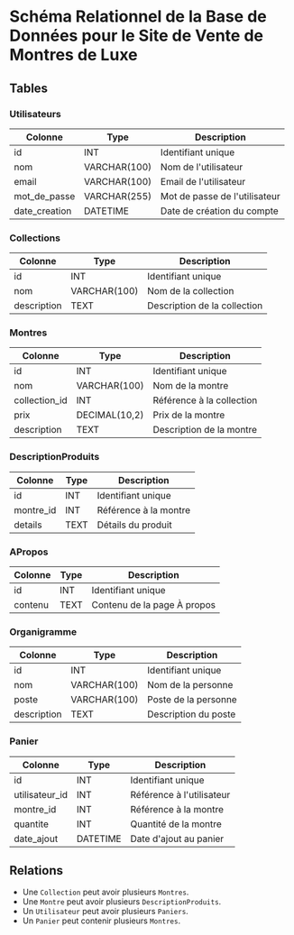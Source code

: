 # Schéma Relationnel de la Base de Données pour le Site de Vente de Montres de Luxe

## Tables

### Utilisateurs
| Colonne       | Type         | Description                |
|---------------|--------------|----------------------------|
| id            | INT          | Identifiant unique         |
| nom           | VARCHAR(100) | Nom de l'utilisateur       |
| email         | VARCHAR(100) | Email de l'utilisateur     |
| mot_de_passe  | VARCHAR(255) | Mot de passe de l'utilisateur |
| date_creation | DATETIME     | Date de création du compte |

### Collections
| Colonne       | Type         | Description                |
|---------------|--------------|----------------------------|
| id            | INT          | Identifiant unique         |
| nom           | VARCHAR(100) | Nom de la collection       |
| description   | TEXT         | Description de la collection |

### Montres
| Colonne       | Type         | Description                |
|---------------|--------------|----------------------------|
| id            | INT          | Identifiant unique         |
| nom           | VARCHAR(100) | Nom de la montre           |
| collection_id | INT          | Référence à la collection  |
| prix          | DECIMAL(10,2)| Prix de la montre          |
| description   | TEXT         | Description de la montre   |

### DescriptionProduits
| Colonne       | Type         | Description                |
|---------------|--------------|----------------------------|
| id            | INT          | Identifiant unique         |
| montre_id     | INT          | Référence à la montre      |
| details       | TEXT         | Détails du produit         |

### APropos
| Colonne       | Type         | Description                |
|---------------|--------------|----------------------------|
| id            | INT          | Identifiant unique         |
| contenu       | TEXT         | Contenu de la page À propos |

### Organigramme
| Colonne       | Type         | Description                |
|---------------|--------------|----------------------------|
| id            | INT          | Identifiant unique         |
| nom           | VARCHAR(100) | Nom de la personne         |
| poste         | VARCHAR(100) | Poste de la personne       |
| description   | TEXT         | Description du poste       |

### Panier
| Colonne       | Type         | Description                |
|---------------|--------------|----------------------------|
| id            | INT          | Identifiant unique         |
| utilisateur_id| INT          | Référence à l'utilisateur  |
| montre_id     | INT          | Référence à la montre      |
| quantite      | INT          | Quantité de la montre      |
| date_ajout    | DATETIME     | Date d'ajout au panier     |

## Relations
- Une `Collection` peut avoir plusieurs `Montres`.
- Une `Montre` peut avoir plusieurs `DescriptionProduits`.
- Un `Utilisateur` peut avoir plusieurs `Paniers`.
- Un `Panier` peut contenir plusieurs `Montres`.
